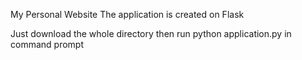 My Personal Website
The application is created on Flask

Just download the whole directory then run python application.py in command prompt

